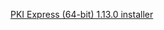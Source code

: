 ﻿[PKI Express (64-bit) 1.13.0 installer](https://files.lacunasoftware.com/pki-express/windows/pkie-1.13.0-x64.msi)